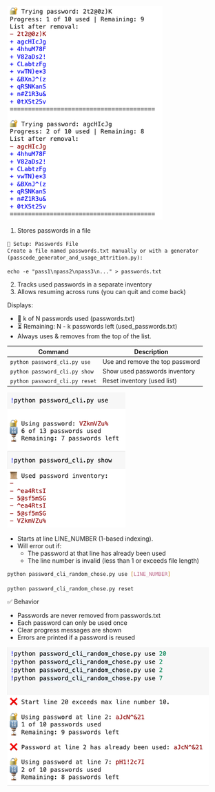 

![passcode_generator_and_usage_attrition](passcode_generator_and_usage_attrition.py.png)

1. Stores passwords in a file

```
🧪 Setup: Passwords File
Create a file named passwords.txt manually or with a generator (passcode_generator_and_usage_attrition.py):

echo -e "pass1\npass2\npass3\n..." > passwords.txt
```

2. Tracks used passwords in a separate inventory
3. Allows resuming across runs (you can quit and come back)

Displays:
- 🔢 k of N passwords used (passwords.txt)
- ⏳ Remaining: N - k passwords left (used_passwords.txt)
- Always uses & removes from the top of the list.

| Command                        | Description                     |
| ------------------------------ | ------------------------------- |
| `python password_cli.py use`   | Use and remove the top password |
| `python password_cli.py show`  | Show used passwords inventory   |
| `python password_cli.py reset` | Reset inventory (used list)     |

![password_cli](password_cli.py.txt.png)

- Starts at line LINE_NUMBER (1-based indexing).
- Will error out if:
	- The password at that line has already been used
	- The line number is invalid (less than 1 or exceeds file length)

```bash
python password_cli_random_chose.py use [LINE_NUMBER]

python password_cli_random_chose.py reset
```

✅ Behavior
- Passwords are never removed from passwords.txt
- Each password can only be used once
- Clear progress messages are shown
- Errors are printed if a password is reused

![password_cli_random_chose](password_cli_random_chose.py.txt.png)